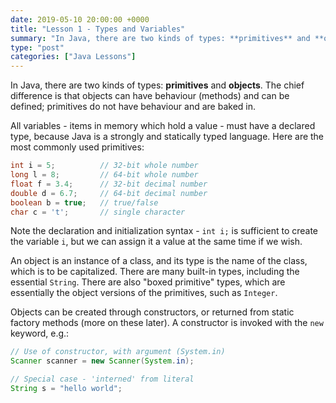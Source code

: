 ```yaml
---
date: 2019-05-10 20:00:00 +0000
title: "Lesson 1 - Types and Variables"
summary: "In Java, there are two kinds of types: **primitives** and **objects**. The chief difference is that objects can have behaviour (methods) and can be defined; primitives do not have behaviour and are baked in."
type: "post"
categories: ["Java Lessons"]
---
```


In Java, there are two kinds of types: **primitives** and **objects**. The chief difference is that objects can have behaviour (methods) and can be defined; primitives do not have behaviour and are baked in.

All variables - items in memory which hold a value - must have a declared type, because Java is a strongly and statically typed language. Here are the most commonly used primitives:

```java
int i = 5;          // 32-bit whole number
long l = 8;         // 64-bit whole number
float f = 3.4;      // 32-bit decimal number
double d = 6.7;     // 64-bit decimal number
boolean b = true;   // true/false
char c = 't';       // single character
```

Note the declaration and initialization syntax - `int i;` is sufficient to create the variable `i`, but we can assign it a value at the same time if we wish.

An object is an instance of a class, and its type is the name of the class, which is to be capitalized. There are many built-in types, including the essential `String`. There are also "boxed primitive" types, which are essentially the object versions of the primitives, such as `Integer`.

Objects can be created through constructors, or returned from static factory methods (more on these later). A constructor is invoked with the `new` keyword, e.g.:

```java
// Use of constructor, with argument (System.in)
Scanner scanner = new Scanner(System.in);

// Special case - 'interned' from literal
String s = "hello world";
```
